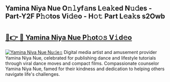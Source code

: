 ## Yamina Niya Nue O𝚗𝚕yf𝚊ns L𝚎a𝚔ed N𝚞𝚍es - Part-Y2F P𝚑𝚘tos Vi𝚍𝚎o - H𝚘𝚝 Part L𝚎a𝚔s s2Owb

# <h2><a href="http://kf8m7c.oniu.top/?m=Yamina+Niya+Nue">🔗👉 🔴 Yamina Niya Nue P𝚑ot𝚘𝚜 V𝚒d𝚎o</a></h2>

[![Yamina Niya Nue Nu𝚍e𝚜](https://i.imgur.com/0qMVB7G.gif)](http://kf8m7c.oniu.top/?m=Yamina+Niya+Nue)
Digital media artist and amusement provider Yamina Niya Nue, celebrated for publishing dance and lifestyle tutorials through viral dance moves and compact films. Compassionate counselor Yamina Niya Nue, famed for their kindness and dedication to helping others navigate life's challenges.  
